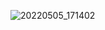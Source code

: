 
![20220505_171402](https://user-images.githubusercontent.com/101778554/167047552-082f895d-2334-4e49-a8a7-e363d701de1f.jpg)
